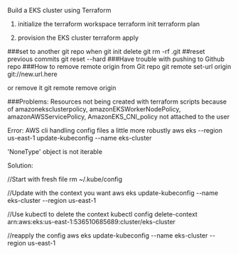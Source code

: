 Build a EKS cluster using Terraform

1. initialize the terraform workspace
	terraform init 
	terraform plan

2. provision the EKS cluster
	terraform apply





###set to another git repo when git init
delete git
rm -rf .git
##reset previous commits
git reset --hard
###Have trouble with pushing to Github repo
###How to remove remote origin from Git repo
git remote set-url origin git://new.url.here

or remove it
git remote remove origin

###Problems:
Resources not being created with terraform scripts because of amazoneksclusterpolicy, amazonEKSWorkerNodePolicy, amazonAWSServicePolicy, AmazonEKS_CNI_policy not attached to the user




Error:
AWS cli handling config files a little more robustly
aws eks --region us-east-1 update-kubeconfig --name eks-cluster

'NoneType' object is not iterable


Solution:

//Start with fresh file
rm ~/.kube/config

//Update with the context you want 
aws eks update-kubeconfig --name eks-cluster --region us-east-1

//Use kubectl to delete the context
kubectl config delete-context arn:aws:eks:us-east-1:536510685689:cluster/eks-cluster

//reapply the config
aws eks update-kubeconfig --name eks-cluster --region us-east-1
